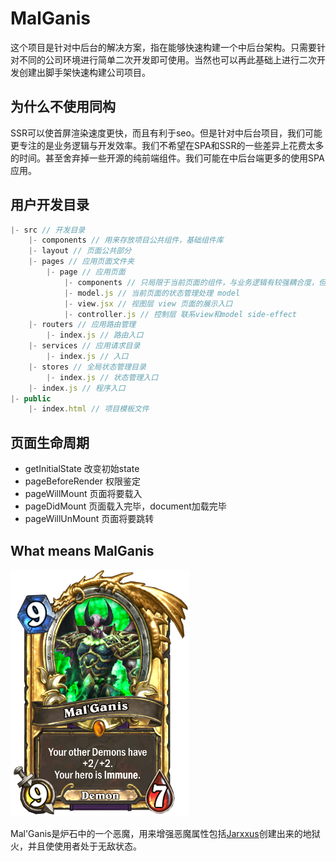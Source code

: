 # MalGanis
这个项目是针对中后台的解决方案，指在能够快速构建一个中后台架构。只需要针对不同的公司环境进行简单二次开发即可使用。当然也可以再此基础上进行二次开发创建出脚手架快速构建公司项目。

## 为什么不使用同构
SSR可以使首屏渲染速度更快，而且有利于seo。但是针对中后台项目，我们可能更专注的是业务逻辑与开发效率。我们不希望在SPA和SSR的一些差异上花费太多的时间。甚至舍弃掉一些开源的纯前端组件。我们可能在中后台端更多的使用SPA应用。

## 用户开发目录
```javascript
|- src // 开发目录
    |- components // 用来存放项目公共组件，基础组件库
    |- layout // 页面公共部分
    |- pages // 应用页面文件夹
        |- page // 应用页面
            |- components // 只局限于当前页面的组件，与业务逻辑有较强耦合度，但是没有任何side-effect方便抽离出来
            |- model.js // 当前页面的状态管理处理 model
            |- view.jsx // 视图层 view 页面的展示入口
            |- controller.js // 控制层 联系view和model side-effect
    |- routers // 应用路由管理
        |- index.js // 路由入口
    |- services // 应用请求目录
        |- index.js // 入口
    |- stores // 全局状态管理目录
        |- index.js // 状态管理入口
    |- index.js // 程序入口
|- public
    |- index.html // 项目模板文件
```

## 页面生命周期
* getInitialState   改变初始state
* pageBeforeRender  权限鉴定
* pageWillMount     页面将要载入
* pageDidMount      页面载入完毕，document加载完毕
* pageWillUnMount   页面将要跳转

## What means MalGanis
![Mal'Ganis](https://github.com/Arweil/MalGanis/blob/master/malganis.png)

Mal'Ganis是炉石中的一个恶魔，用来增强恶魔属性包括[Jarxxus](https://github.com/Arweil/Jaraxxus)创建出来的地狱火，并且使使用者处于无敌状态。
